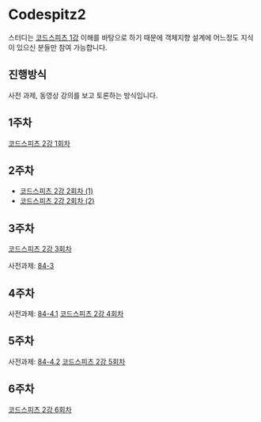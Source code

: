 # Codespitz2

스터디는 [코드스피츠 1강](https://www.youtube.com/watch?v=sWyZUzQW3IM&list=PLBNdLLaRx_rI-UsVIGeWX_iv-e8cxpLxS) 이해를 바탕으로 하기 때문에 
객체지향 설계에 어느정도 지식이 있으신 분들만 참여 가능합니다. 

## 진행방식
사전 과제, 동영상 강의를 보고 토론하는 방식입니다. 

## 1주차
[코드스피츠 2강 1회차](https://www.youtube.com/watch?v=vSnFC2x-RYE)

## 2주차

* [코드스피츠 2강 2회차 (1)](https://www.youtube.com/watch?v=vSnFC2x-RYE)
* [코드스피츠 2강 2회차 (2)](https://www.youtube.com/watch?v=33VN-sa3s_4&list=PLBNdLLaRx_rLOQsMCWxvawSUVI6cXoMsk&index=3)

## 3주차

[코드스피츠 2강 3회차](https://www.youtube.com/watch?v=DiKZYKK3T6Q&list=PLBNdLLaRx_rLOQsMCWxvawSUVI6cXoMsk&index=4)


사전과제: [84-3](https://github.com/ObjectStudy/codespitz-s84-3)

## 4주차

사전과제: [84-4.1](https://github.com/ObjectStudy/codespitz-s84-4)
[코드스피츠 2강 4회차](https://www.youtube.com/watch?v=2fdwzbSnqZc&list=PLBNdLLaRx_rLOQsMCWxvawSUVI6cXoMsk&index=5)

## 5주차

사전과제: [84-4.2](https://github.com/ObjectStudy/codespitz-s84-4)
[코드스피츠 2강 5회차](https://www.youtube.com/watch?v=Y1toxgno8t8&list=PLBNdLLaRx_rLOQsMCWxvawSUVI6cXoMsk&index=6)

## 6주차
[코드스피츠 2강 6회차](https://www.youtube.com/watch?v=biJS1Ze8UMw&list=PLBNdLLaRx_rLOQsMCWxvawSUVI6cXoMsk&index=7)
